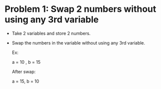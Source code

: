 # Problem 1: Swap 2 numbers without using any 3rd variable

* Take 2 variables and store 2 numbers.
* Swap the numbers in the variable without using any 3rd variable.

  
  Ex:
  
  a = 10 , b = 15

  After swap:
  
  a = 15, b = 10
